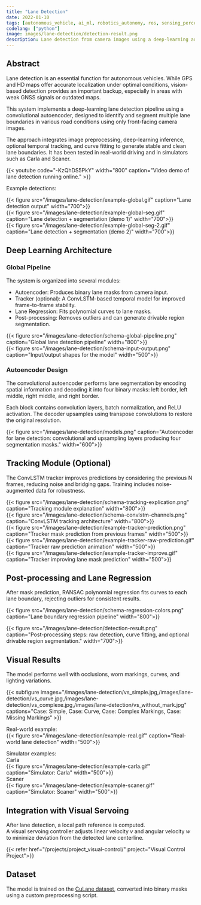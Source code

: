 ```yaml
---
title: "Lane Detection"
date: 2022-01-10
tags: [autonomous_vehicle, ai_ml, robotics_autonomy, ros, sensing_perception]
codelang: ["python"]
image: images/lane-detection/detection-result.png
description: Lane detection from camera images using a deep-learning autoencoder.
---
```


## Abstract

Lane detection is an essential function for autonomous vehicles. While GPS and HD maps offer accurate localization under optimal conditions, vision-based detection provides an important backup, especially in areas with weak GNSS signals or outdated maps.  

This system implements a deep-learning lane detection pipeline using a convolutional autoencoder, designed to identify and segment multiple lane boundaries in various road conditions using only front-facing camera images.

The approach integrates image preprocessing, deep-learning inference, optional temporal tracking, and curve fitting to generate stable and clean lane boundaries. It has been tested in real-world driving and in simulators such as Carla and Scaner.

{{< youtube code="-KzQhDS5PkY" width="800" caption="Video demo of lane detection running online." >}}

Example detections:  

{{< figure src="/images/lane-detection/example-global.gif" caption="Lane detection output" width="700">}}  
{{< figure src="/images/lane-detection/example-global-seg.gif" caption="Lane detection + segmentation (demo 1)" width="700">}}  
{{< figure src="/images/lane-detection/example-global-seg-2.gif" caption="Lane detection + segmentation (demo 2)" width="700">}}  

## Deep Learning Architecture

### Global Pipeline

The system is organized into several modules:  
- Autoencoder: Produces binary lane masks from camera input.  
- Tracker (optional): A ConvLSTM-based temporal model for improved frame-to-frame stability.  
- Lane Regression: Fits polynomial curves to lane masks.  
- Post-processing: Removes outliers and can generate drivable region segmentation.  

{{< figure src="/images/lane-detection/schema-global-pipeline.png" caption="Global lane detection pipeline" width="800">}}  
{{< figure src="/images/lane-detection/schema-input-output.png" caption="Input/output shapes for the model" width="500">}}  

### Autoencoder Design

The convolutional autoencoder performs lane segmentation by encoding spatial information and decoding it into four binary masks: left border, left middle, right middle, and right border.  

Each block contains convolution layers, batch normalization, and ReLU activation. The decoder upsamples using transpose convolutions to restore the original resolution.  

{{< figure src="/images/lane-detection/models.png" caption="Autoencoder for lane detection: convolutional and upsampling layers producing four segmentation masks." width="600">}}  

## Tracking Module (Optional)

The ConvLSTM tracker improves predictions by considering the previous N frames, reducing noise and bridging gaps. Training includes noise-augmented data for robustness.  

{{< figure src="/images/lane-detection/schema-tracking-explication.png" caption="Tracking module explanation" width="800">}}  
{{< figure src="/images/lane-detection/schema-convlstm-channels.png" caption="ConvLSTM tracking architecture" width="800">}}  
{{< figure src="/images/lane-detection/example-tracker-prediction.png" caption="Tracker mask prediction from previous frames" width="500">}}  
{{< figure src="/images/lane-detection/example-tracker-raw-prediction.gif" caption="Tracker raw prediction animation" width="500">}}  
{{< figure src="/images/lane-detection/example-tracker-improve.gif" caption="Tracker improving lane mask prediction" width="500">}}  

## Post-processing and Lane Regression

After mask prediction, RANSAC polynomial regression fits curves to each lane boundary, rejecting outliers for consistent results.  

{{< figure src="/images/lane-detection/schema-regression-colors.png" caption="Lane boundary regression pipeline" width="800">}}  

{{< figure src="/images/lane-detection/detection-result.png" caption="Post-processing steps: raw detection, curve fitting, and optional drivable region segmentation." width="700">}}  

## Visual Results

The model performs well with occlusions, worn markings, curves, and lighting variations.  

{{< subfigure images="/images/lane-detection/vs_simple.jpg,/images/lane-detection/vs_curve.jpg,/images/lane-detection/vs_complexe.jpg,/images/lane-detection/vs_without_mark.jpg" captions="Case: Simple, Case: Curve, Case: Complex Markings, Case: Missing Markings" >}}  

Real-world example:  
{{< figure src="/images/lane-detection/example-real.gif" caption="Real-world lane detection" width="500">}}  

Simulator examples:  
Carla  
{{< figure src="/images/lane-detection/example-carla.gif" caption="Simulator: Carla" width="500">}}  
Scaner  
{{< figure src="/images/lane-detection/example-scaner.gif" caption="Simulator: Scaner" width="500">}}  

## Integration with Visual Servoing

After lane detection, a local path reference is computed.  
A visual servoing controller adjusts linear velocity $v$ and angular velocity $w$ to minimize deviation from the detected lane centerline.  

{{< refer href="/projects/project_visual-control/" project="Visual Control Project">}}  

## Dataset

The model is trained on the [CuLane dataset](https://xingangpan.github.io/projects/CULane.html), converted into binary masks using a custom preprocessing script.
